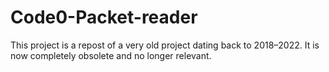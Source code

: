 # Code0-Packet-reader
This project is a repost of a very old project dating back to 2018–2022. It is now completely obsolete and no longer relevant.

